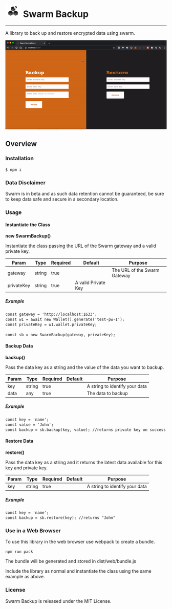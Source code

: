 # <img src="swarm-logo.svg" alt="Swarm" height="40px"> Swarm Backup
<hr>

A library to back up and restore encrypted data using swarm.

![Swarm Backup Demo](demo.gif "Demo")

## Overview

### Installation

`$ npm i`

### Data Disclaimer

Swarm is in beta and as such data retention cannot be guaranteed, be sure to keep data safe and secure in a secondary location.   

### Usage

#### Instantiate the Class

**new SwarmBackup()**

Instantiate the class passing the URL of the Swarm gateway and a valid private key.  

| Param |	Type | Required | Default | Purpose |
| ----- | ---- | -------- | ------- | ------- |
| gateway | string | true |  | The URL of the Swarm Gateway |
| privateKey | string | true | A valid Private Key |

##### Example

```
const gateway = 'http://localhost:1633';
const w1 = await new Wallet().generate('test-pw-1');
const privateKey = w1.wallet.privateKey;

const sb = new SwarmBackup(gateway, privateKey);
```

#### Backup Data

**backup()**

Pass the data key as a string and the value of the data you want to backup.  

| Param |	Type | Required | Default | Purpose |
| ----- | ---- | -------- | ------- | ------- |
| key | string | true | | A string to identify your data |
| data | any | true | | The data to backup |
 
##### Example

```
const key = 'name';
const value = 'John';
const backup = sb.backup(key, value); //returns private key on success
```

#### Restore Data

**restore()**

Pass the data key as a string and it returns the latest data available for this key and private key.  

| Param |	Type | Required | Default | Purpose |
| ----- | ---- | -------- | ------- | ------- |
| key | string | true |  | A string to identify your data |

##### Example

```
const key = 'name';
const backup = sb.restore(key); //returns "John"
```

### Use in a Web Browser

To use this library in the web browser use webpack to create a bundle.

```
npm run pack
```
The bundle will be generated and stored in dist/web/bundle.js

Include the library as normal and instantiate the class using the same example as above.  

### License

Swarm Backup is released under the MIT License.